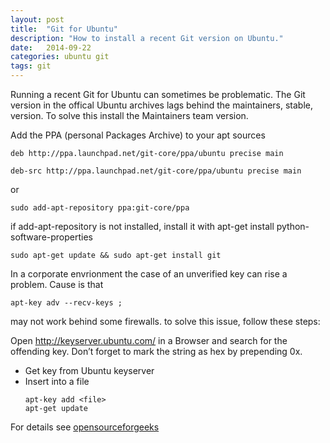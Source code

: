 ```yaml
---
layout: post
title:  "Git for Ubuntu"
description: "How to install a recent Git version on Ubuntu."
date:   2014-09-22
categories: ubuntu git
tags: git
---
```


Running a recent Git for Ubuntu can sometimes be problematic. The Git version in the offical Ubuntu archives lags behind the maintainers, stable, version. To solve this install the Maintainers team version.

Add the PPA (personal Packages Archive) to your apt sources

```shell
deb http://ppa.launchpad.net/git-core/ppa/ubuntu precise main

deb-src http://ppa.launchpad.net/git-core/ppa/ubuntu precise main
```
or

```shell
sudo add-apt-repository ppa:git-core/ppa
```

if add-apt-repository is not installed, install it with apt-get install python-software-properties

`sudo apt-get update && sudo apt-get install git`

In a corporate envrionment the case of an unverified key can rise a problem. Cause is that

`apt-key adv --recv-keys ;`

may not work behind some firewalls. to solve this issue, follow these steps:

Open  http://keyserver.ubuntu.com/ in a Browser
and search for the offending key. Don’t forget to mark the string as hex by prepending 0x.
- Get key from Ubuntu keyserver
- Insert into a file
    ```shell
    apt-key add <file>
    apt-get update
    ```

For details see [opensourceforgeeks](http://opensourceforgeeks.blogspot.nl/2013/04/w-gpg-error-httpppalaunchpadnet-precise.html)